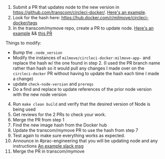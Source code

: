 1. Submit a PR that updates node to the new version in https://github.com/transcom/circleci-docker/. [Here's an example](https://github.com/transcom/circleci-docker/pull/130).
2. Look for the hash here: https://hub.docker.com/r/milmove/circleci-docker/tags
3. In the transcom/mymove repo, create a PR to update node. [Here's an example](https://github.com/transcom/mymove/pull/6878) && [this PR](https://github.com/transcom/mymove/pull/6904)

Things to modify:
* Bump the `.node_version`
* Modify the instances of `milmove/circleci-docker:milmove-app-` and replace the hash w/ the one found in step 2. (I used the PR branch name rather than hash so it would pull any changes I made over on the `circleci-docker` PR without having to update the hash each time I made a change)
* update `check-node-version` and `prereqs`
* Do a find and replace to update references of the prior node version with the new node version
4. Run `make clean build` and verify that the desired version of Node is being used
5. Get reviews for the 2 PRs to check your work. 
6. Merge the PR from step 1
7. Find the new image hash from the Docker hub 
8. Update the transcom/mymove PR to use the hash from step 7
9. Test again to make sure everything works as expected.
10. Announce in #prac-engineering that you will be updating node and any instructions [An example slack msg](https://ustcdp3.slack.com/archives/CP6PTUPQF/p1624996730029000)
10. Merge the PR in transcom/mymove
